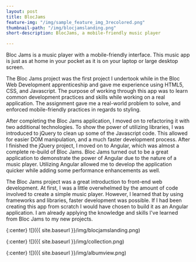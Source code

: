 ```yaml
---
layout: post
title: BlocJams
feature-img: "/img/sample_feature_img_3recolored.png"
thumbnail-path: "/img/blocjamslanding.png"
short-description: BlocJams, a mobile-friendly music player

---
```

Bloc Jams is a music player with a mobile-friendly interface. This music app is just as at home in your pocket as it is on your laptop or large desktop screen.

The Bloc Jams project was the first project I undertook while in the Bloc Web Development apprenticeship and gave me experience using HTML5, CSS, and Javascript. The purpose of working through this app was to learn common development practices and skills while working on a real application. The assignment gave me a real-world problem to solve, and enforced mobile-friendly practices in regards to styling.

After completing the Bloc Jams application, I moved on to refactoring it with two additional technologies. To show the power of utilizing libraries, I was introduced to jQuery to clean up some of the Javascript code. This allowed for easier DOM manipulation, and a much faster development process. After I finished the jQuery project, I moved on to Angular, which was almost a complete re-build of Bloc Jams. Bloc Jams turned out to be a great application to demonstrate the power of Angular due to the nature of a music player. Utilizing Angular allowed me to develop the application quicker while adding some performance enhancements as well.

The Bloc Jams project was a great introduction to front-end web development. At first, I was a little overwhelmed by the amount of code involved to create a simple music player. However, I learned that by using frameworks and libraries, faster development was possible. If I had been creating this app from scratch I would have chosen to build it as an Angular application. I am already applying the knowledge and skills I've learned from Bloc Jams to my new projects.


{:center}
![]({{ site.baseurl }}/img/blocjamslanding.png)

{:center}
![]({{ site.baseurl }}/img/collection.png)

{:center}
![]({{ site.baseurl }}/img/albumview.png)